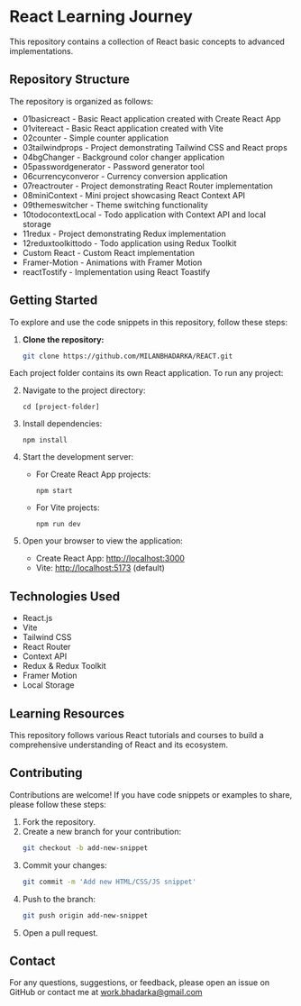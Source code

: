 # React Learning Journey

This repository contains a collection of React basic concepts to advanced implementations.

## Repository Structure

The repository is organized as follows:

- 01basicreact - Basic React application created with Create React App
- 01vitereact - Basic React application created with Vite
- 02counter - Simple counter application
- 03tailwindprops - Project demonstrating Tailwind CSS and React props
- 04bgChanger - Background color changer application
- 05passwordgenerator - Password generator tool
- 06currencyconveror - Currency conversion application
- 07reactrouter - Project demonstrating React Router implementation
- 08miniContext - Mini project showcasing React Context API
- 09themeswitcher - Theme switching functionality
- 10todocontextLocal - Todo application with Context API and local storage
- 11redux - Project demonstrating Redux implementation
- 12reduxtoolkittodo - Todo application using Redux Toolkit
- Custom React - Custom React implementation
- Framer-Motion - Animations with Framer Motion
- reactTostify - Implementation using React Toastify

## Getting Started

To explore and use the code snippets in this repository, follow these steps:

1. **Clone the repository:**
    ```sh
    git clone https://github.com/MILANBHADARKA/REACT.git
    ```
    
Each project folder contains its own React application. To run any project:

2. Navigate to the project directory:
   ```
   cd [project-folder]
   ```

3. Install dependencies:
   ```
   npm install
   ```

4. Start the development server:
   - For Create React App projects:
     ```
     npm start
     ```
   - For Vite projects:
     ```
     npm run dev
     ```

5. Open your browser to view the application:
   - Create React App: [http://localhost:3000](http://localhost:3000)
   - Vite: [http://localhost:5173](http://localhost:5173) (default)

## Technologies Used

- React.js
- Vite
- Tailwind CSS
- React Router
- Context API
- Redux & Redux Toolkit
- Framer Motion
- Local Storage

## Learning Resources

This repository follows various React tutorials and courses to build a comprehensive understanding of React and its ecosystem.


## Contributing

Contributions are welcome! If you have code snippets or examples to share, please follow these steps:

1. Fork the repository.
2. Create a new branch for your contribution: 
    ```sh
    git checkout -b add-new-snippet
    ```
3. Commit your changes:
    ```sh
    git commit -m 'Add new HTML/CSS/JS snippet'
    ```
4. Push to the branch:
    ```sh
    git push origin add-new-snippet
    ```
5. Open a pull request.

## Contact

For any questions, suggestions, or feedback, please open an issue on GitHub or contact me at work.bhadarka@gmail.com
